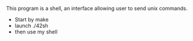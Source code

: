 This program is a shell, an interface allowing user to send unix commands.

* Start by make
* launch ./42sh
* then use my shell